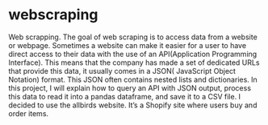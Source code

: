 # webscraping
Web scrapping.  The goal of web scraping is to access data from a website or webpage. Sometimes a website can make it easier for a user to have direct access to their data with the use of an API(Application Programming Interface). This means that the company has made a set of dedicated URLs that provide this data, it usually comes in a JSON( JavaScript Object Notation) format.  This JSON  often contains nested lists and dictionaries. In this project, I will explain how to query an API with JSON output, process this data to read it into a pandas dataframe, and save it to a CSV file.  I decided to use the allbirds website. It’s a Shopify site where users buy and order items.

